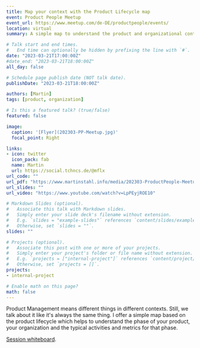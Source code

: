 ```yaml
---
title: Map your context with the Product Lifecycle map
event: Product People Meetup
event_url: https://www.meetup.com/de-DE/productpeople/events/
location: virtual	
summary: A simple map to understand the product and organizational context you are in.

# Talk start and end times.
#   End time can optionally be hidden by prefixing the line with `#`.
date: "2023-03-21T17:00:00Z"
#date_end: "2023-03-21T18:00:00Z"
all_day: false

# Schedule page publish date (NOT talk date).
publishDate: "2023-03-21T18:00:00Z"

authors: [Martin]
tags: [product, organization]

# Is this a featured talk? (true/false)
featured: false

image:
  caption: '[Flyer](202303-PP-Meetup.jpg)'
  focal_point: Right

links:
- icon: twitter
  icon_pack: fab
  name: Martin
  url: https://social.tchncs.de/@mflx
url_code: ""
url_pdf: "https://www.martinstahl.info/media/202303-ProductPeople-Meetup-Lifecycles.pdf"
url_slides: ""
url_video: "https://www.youtube.com/watch?v=LpPEyjROE10"

# Markdown Slides (optional).
#   Associate this talk with Markdown slides.
#   Simply enter your slide deck's filename without extension.
#   E.g. `slides = "example-slides"` references `content/slides/example-slides.md`.
#   Otherwise, set `slides = ""`.
slides: ""

# Projects (optional).
#   Associate this post with one or more of your projects.
#   Simply enter your project's folder or file name without extension.
#   E.g. `projects = ["internal-project"]` references `content/project/deep-learning/index.md`.
#   Otherwise, set `projects = []`.
projects:
- internal-project

# Enable math on this page?
math: false
---
```


Product Management means different things in different contexts. Still, we talk about it like it's always the same thing. I offer a simple map based on the product lifecycle which helps to understand the phase of your product, your organization and the typical activities and metrics for that phase.

[Session whiteboard](https://www.martinstahl.info/media/202303-ProductPeople-Meetup-Lifecycles.pdf).


